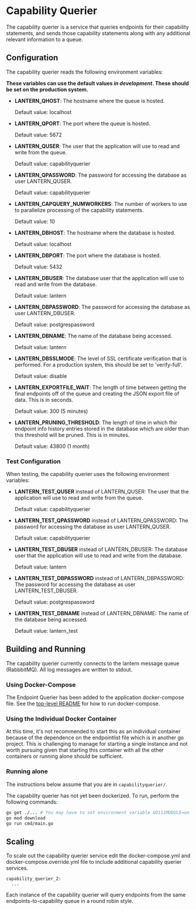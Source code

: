 # Capability Querier

The capability querier is a service that queries endpoints for their capability statements, and sends those capability statements along with any additional relevant information to a queue.

## Configuration
The capability querier reads the following environment variables:

**These variables can use the default values *in development*. These should be set on the production system.**

* **LANTERN_QHOST**: The hostname where the queue is hosted.

  Default value: localhost

* **LANTERN_QPORT**: The port where the queue is hosted.

  Default value: 5672

* **LANTERN_QUSER**: The user that the application will use to read and write from the queue.

  Default value: capabilityquerier

* **LANTERN_QPASSWORD**: The password for accessing the database as user LANTERN_QUSER.

  Default value: capabilityquerier

* **LANTERN_CAPQUERY_NUMWORKERS**: The number of workers to use to parallelize processing of the capability statements.

  Default value: 10

* **LANTERN_DBHOST**: The hostname where the database is hosted.

  Default value: localhost

* **LANTERN_DBPORT**: The port where the database is hosted.

  Default value: 5432

* **LANTERN_DBUSER**: The database user that the application will use to read and write from the database.

  Default value: lantern

* **LANTERN_DBPASSWORD**: The password for accessing the database as user LANTERN_DBUSER.

  Default value: postgrespassword

* **LANTERN_DBNAME**: The name of the database being accessed.

  Default value: lantern

* **LANTERN_DBSSLMODE**: The level of SSL certificate verification that is performed. For a production system, this should be set to 'verify-full'.

  Default value: disable

* **LANTERN_EXPORTFILE_WAIT**: The length of time between getting the final endpoints off of the queue and creating the JSON export file of data. This is in seconds.

  Default value: 300 (5 minutes)

* **LANTERN_PRUNING_THRESHOLD**: The length of time in which fhir endpoint info history entries stored in the database which are older than this threshold will be pruned. This is in minutes.

  Default value: 43800 (1 month)

### Test Configuration

When testing, the capability querier uses the following environment variables:

* **LANTERN_TEST_QUSER** instead of LANTERN_QUSER: The user that the application will use to read and write from the queue.

  Default value: capabilityquerier

* **LANTERN_TEST_QPASSWORD** instead of LANTERN_QPASSWORD: The password for accessing the database as user LANTERN_QUSER.

  Default value: capabilityquerier


* **LANTERN_TEST_DBUSER** instead of LANTERN_DBUSER: The database user that the application will use to read and write from the database.

  Default value: lantern

* **LANTERN_TEST_DBPASSWORD** instead of LANTERN_DBPASSWORD: The password for accessing the database as user LANTERN_TEST_DBUSER.

  Default value: postgrespassword

* **LANTERN_TEST_DBNAME** instead of LANTERN_DBNAME: The name of the database being accessed.

  Default value: lantern_test

## Building and Running

The capability querier currently connects to the lantern message queue (RabbbitMQ). All log messages are written to stdout.

### Using Docker-Compose

The Endpoint Querier has been added to the application docker-compose file. See the [top-level README](../README.md) for how to run docker-compose.

### Using the Individual Docker Container

At this time, it's not recommended to start this as an individual container because of the dependence on the endpointlist file which is in another go project. This is challenging to manage for starting a single instance and not worth pursuing given that starting this container with all the other containers or running alone should be sufficient.

### Running alone

The instructions below assume that you are in `capabilityquerier/`.

The capability querier has not yet been dockerized. To run, perform the following commands:

```bash
go get ./... # You may have to set environment variable GO111MODULE=on
go mod download
go run cmd/main.go
```

## Scaling

To scale out the capability querier service edit the docker-compose.yml and docker-compose.override.yml file to include additional capability querier services. 
```
capability_querier_2:
  ...
``` 

Each instance of the capability querier will query endpoints from the same endpoints-to-capability queue in a round robin style.